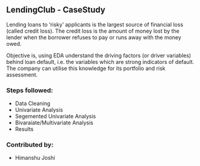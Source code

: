 ## LendingClub - CaseStudy

Lending loans to ‘risky’ applicants is the largest source of financial loss (called credit loss). The credit loss is the amount of money lost by the lender when the borrower refuses to pay or runs away with the money owed.

Objective is, using EDA understand the driving factors (or driver variables) behind loan default, i.e. the variables which are strong indicators of default.  The company can utilise this knowledge for its portfolio and risk assessment.

### Steps followed:
* Data Cleaning
* Univariate Analysis
* Segemented Univariate Analysis
* Bivaraiate/Multivariate Analysis
* Results

### Contributed by:
* Himanshu Joshi